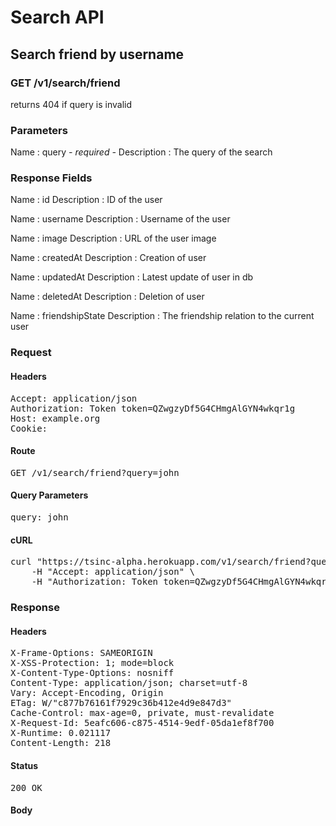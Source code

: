 # Search API

## Search friend by username

### GET /v1/search/friend

returns 404 if query is invalid



### Parameters

Name : query *- required -*
Description : The query of the search


### Response Fields

Name : id
Description : ID of the user

Name : username
Description : Username of the user

Name : image
Description : URL of the user image

Name : createdAt
Description : Creation of user

Name : updatedAt
Description : Latest update of user in db

Name : deletedAt
Description : Deletion of user

Name : friendshipState
Description : The friendship relation to the current user

### Request

#### Headers

<pre>Accept: application/json
Authorization: Token token=QZwgzyDf5G4CHmgAlGYN4wkqr1g
Host: example.org
Cookie: </pre>

#### Route

<pre>GET /v1/search/friend?query=john</pre>

#### Query Parameters

<pre>query: john</pre>

#### cURL

<pre class="request">curl &quot;https://tsinc-alpha.herokuapp.com/v1/search/friend?query=john&quot; -X GET \
	-H &quot;Accept: application/json&quot; \
	-H &quot;Authorization: Token token=QZwgzyDf5G4CHmgAlGYN4wkqr1g&quot;</pre>

### Response

#### Headers

<pre>X-Frame-Options: SAMEORIGIN
X-XSS-Protection: 1; mode=block
X-Content-Type-Options: nosniff
Content-Type: application/json; charset=utf-8
Vary: Accept-Encoding, Origin
ETag: W/&quot;c877b76161f7929c36b412e4d9e847d3&quot;
Cache-Control: max-age=0, private, must-revalidate
X-Request-Id: 5eafc606-c875-4514-9edf-05da1ef8f700
X-Runtime: 0.021117
Content-Length: 218</pre>

#### Status

<pre>200 OK</pre>

#### Body

```javascript

```
